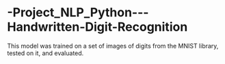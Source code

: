 # -Project_NLP_Python---Handwritten-Digit-Recognition
This model was trained on a set of images of digits from the MNIST library, tested on it, and evaluated.
